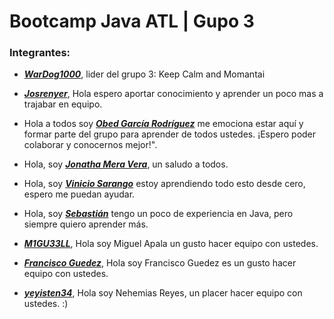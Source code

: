 # Bootcamp Java ATL | Gupo 3

### Integrantes:

- [***WarDog1000***](https://github.com/WarDog1000), lider del grupo 3: Keep Calm and Momantai

- [***Josrenyer***](https://github.com/josrenyer), Hola espero aportar conocimiento y aprender un poco mas a trajabar en equipo.

- Hola a todos soy [***Obed García Rodríguez***](https://github.com/ObedRodriguez7) me emociona estar aquí  y formar parte del grupo para aprender de todos ustedes. ¡Espero poder colaborar y conocernos mejor!".

- Hola, soy [***Jonatha Mera Vera***](https://github.com/lilasca), un saludo a todos.

- Hola, soy [***Vinicio Sarango***](https://github.com/viniciosarango) estoy aprendiendo todo esto desde cero, espero me puedan ayudar.

- Hola, soy [***Sebastián***](https://github.com/Sebastian152) tengo un poco de experiencia en Java, pero siempre quiero aprender más.

- [***M1GU33LL***](https://github.com/M1GU33LL), Hola soy Miguel Apala un gusto hacer equipo con ustedes.
- [***Francisco Guedez***](https://github.com/fguedez1311), Hola soy Francisco Guedez es un gusto hacer equipo con ustedes.

- [***yeyisten34***](https://github.com/yeyisten34), Hola soy Nehemias Reyes, un placer hacer equipo con ustedes. :)
